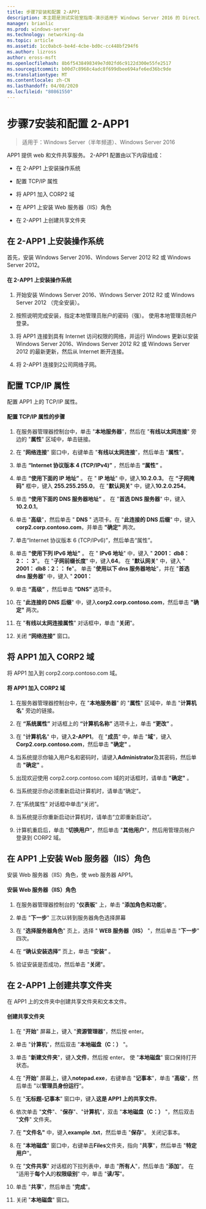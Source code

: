 ```yaml
---
title: 步骤7安装和配置 2-APP1
description: 本主题是测试实验室指南-演示适用于 Windows Server 2016 的 DirectAccess 多站点部署的一部分
manager: brianlic
ms.prod: windows-server
ms.technology: networking-da
ms.topic: article
ms.assetid: 1cc0abc6-be4d-4cbe-bd0c-cc448bf294f6
ms.author: lizross
author: eross-msft
ms.openlocfilehash: 8b6f5438498349e7d02fd6c9122d300e55fe2517
ms.sourcegitcommit: b00d7c8968c4adc8f699dbee694afe6ed36bc9de
ms.translationtype: MT
ms.contentlocale: zh-CN
ms.lasthandoff: 04/08/2020
ms.locfileid: "80861550"
---
```

# <a name="step-7-install-and-configure-2-app1"></a>步骤7安装和配置 2-APP1

>适用于：Windows Server（半年频道）、Windows Server 2016

APP1 提供 web 和文件共享服务。 2-APP1 配置由以下内容组成：  
  
- 在 2-APP1 上安装操作系统  
  
- 配置 TCP/IP 属性  
  
- 将 APP1 加入 CORP2 域  
  
- 在 APP1 上安装 Web 服务器（IIS）角色  
  
- 在 2-APP1 上创建共享文件夹 
  
## <a name="install-the-operating-system-on-2-app1"></a><a name="bkmk_InstallOS"></a>在 2-APP1 上安装操作系统  
首先，安装 Windows Server 2016、Windows Server 2012 R2 或 Windows Server 2012。  
  
#### <a name="to-install-the-operating-system-on-2-app1"></a>在 2-APP1 上安装操作系统  
  
1.  开始安装 Windows Server 2016、Windows Server 2012 R2 或 Windows Server 2012 （完全安装）。  
  
2.  按照说明完成安装，指定本地管理员账户的密码（强）。 使用本地管理员帐户登录。  
  
3.  将 APP1 连接到具有 Internet 访问权限的网络，并运行 Windows 更新以安装 Windows Server 2016、Windows Server 2012 R2 或 Windows Server 2012 的最新更新，然后从 Internet 断开连接。  
  
4.  将 2-APP1 连接到2公司网络子网。  
  
## <a name="configure-tcpip-properties"></a><a name="bkmk_TCP"></a>配置 TCP/IP 属性  
配置 APP1 上的 TCP/IP 属性。  
  
#### <a name="to-configure-tcpip-properties"></a>配置 TCP/IP 属性的步骤  
  
1.  在服务器管理器控制台中，单击 "**本地服务器**"，然后在 "**有线以太网连接**" 旁边的 "**属性**" 区域中，单击链接。  
  
2.  在 "**网络连接**" 窗口中，右键单击 "**有线以太网连接**"，然后单击 "**属性**"。  
  
3.  单击 **“Internet 协议版本 4 (TCP/IPv4)”** ，然后单击 **“属性”** 。  
  
4.  单击 **“使用下面的 IP 地址”** 。 在 " **IP 地址**" 中，键入**10.2.0.3**。 在 **“子网掩码”** 框中，键入 **255.255.255.0**。 在 "**默认网关**" 中，键入**10.2.0.254**。  
  
5.  单击 **“使用下面的 DNS 服务器地址”** 。 在 "**首选 DNS 服务器**" 中，键入**10.2.0.1**。  
  
6.  单击 "**高级**"，然后单击 " **DNS** " 选项卡。在 "**此连接的 DNS 后缀**" 中，键入**corp2.corp.contoso.com**，并单击 **"确定"** 两次。  
  
7.  单击“Internet 协议版本 6 (TCP/IPv6)”，然后单击“属性”。  
  
8.  单击 **"使用下列 IPv6 地址"** 。 在 " **IPv6 地址**" 中，键入 " **2001： db8：2：： 3**"。 在 "**子网前缀长度**" 中，键入**64**。 在 "**默认网关**" 中，键入 " **2001： db8：2：： fe**"。 单击 "**使用以下 dns 服务器地址**"，并在 "**首选 dns 服务器**" 中，键入 " **2001：**  
  
9. 单击 **“高级”** ，然后单击 **“DNS”** 选项卡。  
  
10. 在 "**此连接的 DNS 后缀**" 中，键入**corp2.corp.contoso.com**，然后单击 **"确定"** 两次。  
  
11. 在 "**有线以太网连接属性**" 对话框中，单击 "**关闭**"。  
  
12. 关闭 **“网络连接”** 窗口。  
  
## <a name="join-2-app1-to-the-corp2-domain"></a><a name="bkmk_JoinDomain"></a>将 APP1 加入 CORP2 域  
将 APP1 加入到 corp2.corp.contoso.com 域。  
  
#### <a name="to-join-2-app1-to-the-corp2-domain"></a>将 APP1 加入 CORP2 域  
  
1.  在服务器管理器控制台中，在 "**本地服务器**" 的 "**属性**" 区域中，单击 "**计算机名**" 旁边的链接。  
  
2.  在 **“系统属性”** 对话框上的 **“计算机名称”** 选项卡上，单击 **“更改”** 。  
  
3.  在 "**计算机名**" 中，键入**2-APP1**。 在 "**成员**" 中，单击 "**域**"，键入**Corp2.corp.contoso.com**，然后单击 **"确定"** 。  
  
4.  当系统提示你输入用户名和密码时，请键入**Administrator**及其密码，然后单击 **"确定"** 。  
  
5.  出现欢迎使用 corp2.corp.contoso.com 域的对话框时，请单击 **"确定"** 。  
  
6.  当系统提示你必须重新启动计算机时，请单击“确定”。  
  
7.  在“系统属性” 对话框中单击“关闭”。  
  
8.  当系统提示你重新启动计算机时，请单击“立即重新启动”。  
  
9. 计算机重启后，单击 "**切换用户**"，然后单击 "**其他用户**"，然后用管理员帐户登录到 CORP2 域。  
  
## <a name="install-the-web-server-iis-role-on-2-app1"></a><a name="bkmk_IIS"></a>在 APP1 上安装 Web 服务器（IIS）角色  
安装 Web 服务器（IIS）角色，使 web 服务器 APP1。  
  
#### <a name="to-install-the-web-server-iis-role"></a>安装 Web 服务器（IIS）角色  
  
1.  在服务器管理器控制台的 "**仪表板**" 上，单击 "**添加角色和功能**"。  
  
2.  单击 "**下一步**" 三次以转到服务器角色选择屏幕  
  
3.  在 "**选择服务器角色**" 页上，选择 " **WEB 服务器（IIS）** "，然后单击 "**下一步**" 四次。  
  
4.  在 **“确认安装选择”** 页上，单击 **“安装”** 。  
  
5.  验证安装是否成功，然后单击 "**关闭**"。  
  
## <a name="create-a-shared-folder-on-2-app1"></a><a name="bkmk_Share"></a>在 2-APP1 上创建共享文件夹  
在 APP1 上的文件夹中创建共享文件夹和文本文件。  
  
#### <a name="to-create-a-shared-folder"></a>创建共享文件夹  
  
1.  在 "**开始**" 屏幕上，键入 "**资源管理器**"，然后按 enter。  
  
2.  单击 "**计算机**"，然后双击 "**本地磁盘（C：）** "。  
  
3.  单击 "**新建文件夹**"，键入**文件**，然后按 enter。 使 "**本地磁盘**" 窗口保持打开状态。  
  
4.  在 "**开始**" 屏幕上，键入**notepad.exe**，右键单击 "**记事本**"，单击 "**高级**"，然后单击 "以**管理员身份运行**"。  
  
5.  在 "**无标题-记事本**" 窗口中，键入**这是 APP1 上的共享文件**。  
  
6.  依次单击 "**文件**"、"**保存**"、"**计算机**"，双击 "**本地磁盘（C：）** "，然后双击 "**文件**" 文件夹。  
  
7.  在 **"文件名"** 中，键入**example .txt**，然后单击 "**保存**"。 关闭记事本。  
  
8.  在 "**本地磁盘**" 窗口中，右键单击**Files**文件夹，指向 "**共享**"，然后单击 "**特定用户**"。  
  
9. 在 "**文件共享**" 对话框的下拉列表中，单击 "**所有人**"，然后单击 "**添加**"。 在 "适用于**每个人**的**权限级别**" 中，单击 "**读/写**"。  
  
10. 单击 "**共享**"，然后单击 "**完成**"。  
  
11. 关闭 "**本地磁盘**" 窗口。  
  



